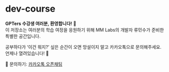 # dev-course

**GPTers 수강생 여러분, 환영합니다!** 🥳  
이 저장소는 여러분의 학습 여정을 응원하기 위해 MM Labs의 개발자 류민수가 준비한 특별한 공간입니다.

공부하다가 ‘이건 뭐지?’ 싶은 순간이 오면 망설이지 말고 카카오톡으로 문의해주세요.  
언제나 열려있습니다! 🚀

🔗 문의하기: [카카오톡 오픈채팅](https://open.kakao.com/me/opryu)

